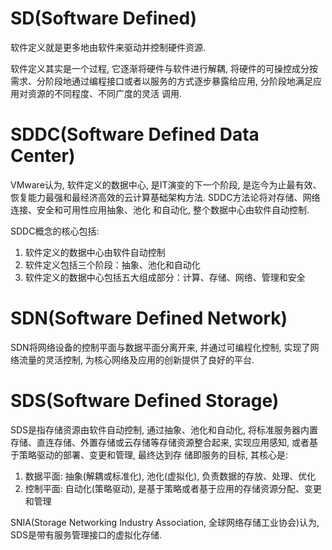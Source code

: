 # SD(Software Defined)
软件定义就是更多地由软件来驱动并控制硬件资源.

软件定义其实是一个过程, 它逐渐将硬件与软件进行解耦, 将硬件的可操控成分按需求、分阶段地通过编程接口或者以服务的方式逐步暴露给应用, 分阶段地满足应用对资源的不同程度、不同广度的灵活
调用.

# SDDC(Software Defined Data Center)
VMware认为, 软件定义的数据中心, 是IT演变的下一个阶段, 是迄今为止最有效、恢复能力最强和最经济高效的云计算基础架构方法. SDDC方法论将对存储、网络连接、安全和可用性应用抽象、池化
和自动化, 整个数据中心由软件自动控制.

SDDC概念的核心包括:
1. 软件定义的数据中心由软件自动控制
1. 软件定义包括三个阶段：抽象、池化和自动化
1. 软件定义的数据中心包括五大组成部分：计算、存储、网络、管理和安全

# SDN(Software Defined Network)
SDN将网络设备的控制平面与数据平面分离开来, 并通过可编程化控制, 实现了网络流量的灵活控制, 为核心网络及应用的创新提供了良好的平台.

# SDS(Software Defined Storage)
SDS是指存储资源由软件自动控制, 通过抽象、池化和自动化, 将标准服务器内置存储、直连存储、外置存储或云存储等存储资源整合起来, 实现应用感知, 或者基于策略驱动的部署、变更和管理, 最终达到存
储即服务的目标, 其核心是:
1. 数据平面: 抽象(解耦或标准化), 池化(虚拟化), 负责数据的存放、处理、优化
1. 控制平面: 自动化(策略驱动), 是基于策略或者基于应用的存储资源分配、变更和管理

SNIA(Storage Networking Industry Association, 全球网络存储工业协会)认为, SDS是带有服务管理接口的虚拟化存储.